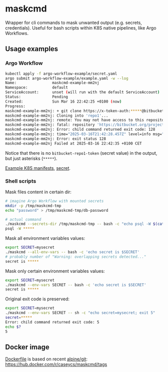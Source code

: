 # maskcmd

Wrapper for cli commands to mask unwanted output (e.g. secrets, credentials).
Useful for bash scripts within K8S native pipelines, like Argo Workflows.

## Usage examples

### Argo Workflow 

```bash
kubectl apply -f argo-workflow-example/secret.yaml
argo submit argo-workflow-example/example.yaml -w --log
Name:                maskcmd-example-mm2nj
Namespace:           default
ServiceAccount:      unset (will run with the default ServiceAccount)
Status:              Pending
Created:             Sun Mar 16 22:42:25 +0100 (now)
Progress:
maskcmd-example-mm2nj: + git clone https://x-token-auth:*****@bitbucket.org/project1/repo1.git
maskcmd-example-mm2nj: Cloning into 'repo1'...
maskcmd-example-mm2nj: remote: You may not have access to this repository or it no longer exists in this workspace. If you think this repository exists and you have access, make sure you are authenticated.
maskcmd-example-mm2nj: fatal: repository 'https://bitbucket.org/project1/repo1.git/' not found
maskcmd-example-mm2nj: Error: child command returned exit code: 128
maskcmd-example-mm2nj: time="2025-03-16T21:42:28.457Z" level=info msg="sub-process exited" argo=true error="<nil>"
maskcmd-example-mm2nj: Error: exit status 128
maskcmd-example-mm2nj Failed at 2025-03-16 22:42:35 +0100 CET
```

Notice that there is no `bitbucket-repo1-token` (secret value) in the output, but just asterisks (`*****`).

[Example K8S manifests](/argo-workflow-example/example.yaml), [secret](/argo-workflow-example/sectet.yaml).

### Shell scripts

Mask files content in certain dir:

```bash
# imagine Argo Workflow with mounted secrets
mkdir -p /tmp/maskcmd-tmp
echo "password" > /tmp/maskcmd-tmp/db-password

# actual command
./maskcmd --secrets-dir /tmp/maskcmd-tmp -- bash -c "echo psql -W $(cat /tmp/maskcmd-tmp/db-password)"
psql -W *****
```

Mask all environment variables values:

```bash
export SECRET=mysecret
./maskcmd --all-env-vars -- bash -c 'echo secret is $SECRET'
# probably number of "Warning: overlapping secrets detected..."
secret is *****
```

Mask only certain environment variables values: 

```bash
export SECRET=mysecret
./maskcmd --env-vars SECRET -- bash -c 'echo secret is $SECRET'
secret is *****
```

Original exit code is preserved:

```bash
export SECRET=mysecret
./maskcmd --env-vars SECRET -- sh -c "echo secret=mysecret; exit 5"
secret=*****
Error: child command returned exit code: 5
echo $?
5
```

## Docker image

[Dockerfile](/Dockerfile) is based on recent [alpine/git](https://hub.docker.com/r/alpine/git): https://hub.docker.com/r/caseycs/maskcmd/tags
